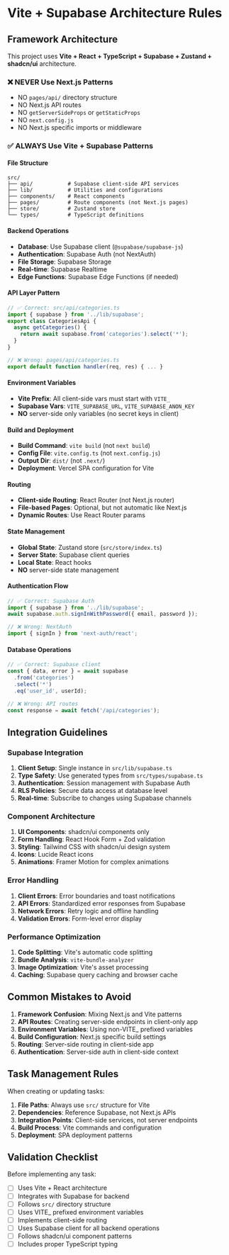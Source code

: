 # Vite + Supabase Architecture Rules

## Framework Architecture
This project uses **Vite + React + TypeScript + Supabase + Zustand + shadcn/ui** architecture.

### ❌ NEVER Use Next.js Patterns
- NO `pages/api/` directory structure
- NO Next.js API routes
- NO `getServerSideProps` or `getStaticProps`
- NO `next.config.js`
- NO Next.js specific imports or middleware

### ✅ ALWAYS Use Vite + Supabase Patterns

#### File Structure
```
src/
├── api/           # Supabase client-side API services
├── lib/           # Utilities and configurations
├── components/    # React components
├── pages/         # Route components (not Next.js pages)
├── store/         # Zustand store
└── types/         # TypeScript definitions
```

#### Backend Operations
- **Database**: Use Supabase client (`@supabase/supabase-js`)
- **Authentication**: Supabase Auth (not NextAuth)
- **File Storage**: Supabase Storage
- **Real-time**: Supabase Realtime
- **Edge Functions**: Supabase Edge Functions (if needed)

#### API Layer Pattern
```typescript
// ✅ Correct: src/api/categories.ts
import { supabase } from '../lib/supabase';
export class CategoriesApi {
  async getCategories() {
    return await supabase.from('categories').select('*');
  }
}

// ❌ Wrong: pages/api/categories.ts
export default function handler(req, res) { ... }
```

#### Environment Variables
- **Vite Prefix**: All client-side vars must start with `VITE_`
- **Supabase Vars**: `VITE_SUPABASE_URL`, `VITE_SUPABASE_ANON_KEY`
- **NO** server-side only variables (no secret keys in client)

#### Build and Deployment
- **Build Command**: `vite build` (not `next build`)
- **Config File**: `vite.config.ts` (not `next.config.js`)
- **Output Dir**: `dist/` (not `.next/`)
- **Deployment**: Vercel SPA configuration for Vite

#### Routing
- **Client-side Routing**: React Router (not Next.js router)
- **File-based Pages**: Optional, but not automatic like Next.js
- **Dynamic Routes**: Use React Router params

#### State Management
- **Global State**: Zustand store (`src/store/index.ts`)
- **Server State**: Supabase client queries
- **Local State**: React hooks
- **NO** server-side state management

#### Authentication Flow
```typescript
// ✅ Correct: Supabase Auth
import { supabase } from '../lib/supabase';
await supabase.auth.signInWithPassword({ email, password });

// ❌ Wrong: NextAuth
import { signIn } from 'next-auth/react';
```

#### Database Operations
```typescript
// ✅ Correct: Supabase client
const { data, error } = await supabase
  .from('categories')
  .select('*')
  .eq('user_id', userId);

// ❌ Wrong: API routes
const response = await fetch('/api/categories');
```

## Integration Guidelines

### Supabase Integration
1. **Client Setup**: Single instance in `src/lib/supabase.ts`
2. **Type Safety**: Use generated types from `src/types/supabase.ts`
3. **Authentication**: Session management with Supabase Auth
4. **RLS Policies**: Secure data access at database level
5. **Real-time**: Subscribe to changes using Supabase channels

### Component Architecture
1. **UI Components**: shadcn/ui components only
2. **Form Handling**: React Hook Form + Zod validation
3. **Styling**: Tailwind CSS with shadcn/ui design system
4. **Icons**: Lucide React icons
5. **Animations**: Framer Motion for complex animations

### Error Handling
1. **Client Errors**: Error boundaries and toast notifications
2. **API Errors**: Standardized error responses from Supabase
3. **Network Errors**: Retry logic and offline handling
4. **Validation Errors**: Form-level error display

### Performance Optimization
1. **Code Splitting**: Vite's automatic code splitting
2. **Bundle Analysis**: `vite-bundle-analyzer`
3. **Image Optimization**: Vite's asset processing
4. **Caching**: Supabase query caching and browser cache

## Common Mistakes to Avoid

1. **Framework Confusion**: Mixing Next.js and Vite patterns
2. **API Routes**: Creating server-side endpoints in client-only app
3. **Environment Variables**: Using non-VITE_ prefixed variables
4. **Build Configuration**: Next.js specific build settings
5. **Routing**: Server-side routing in client-side app
6. **Authentication**: Server-side auth in client-side context

## Task Management Rules

When creating or updating tasks:
1. **File Paths**: Always use `src/` structure for Vite
2. **Dependencies**: Reference Supabase, not Next.js APIs
3. **Integration Points**: Client-side services, not server endpoints
4. **Build Process**: Vite commands and configuration
5. **Deployment**: SPA deployment patterns

## Validation Checklist

Before implementing any task:
- [ ] Uses Vite + React architecture
- [ ] Integrates with Supabase for backend
- [ ] Follows `src/` directory structure
- [ ] Uses VITE_ prefixed environment variables
- [ ] Implements client-side routing
- [ ] Uses Supabase client for all backend operations
- [ ] Follows shadcn/ui component patterns
- [ ] Includes proper TypeScript typing 